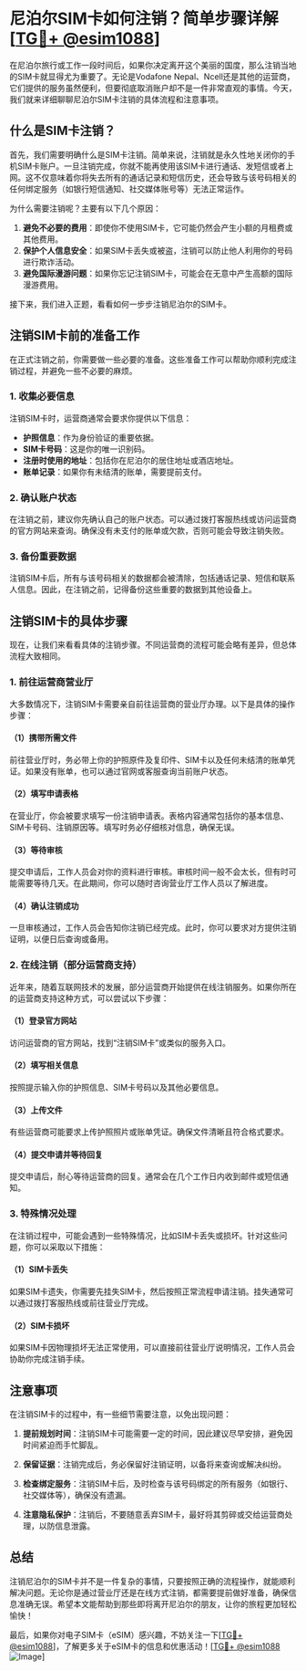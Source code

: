 # 尼泊尔SIM卡如何注销？简单步骤详解[[TG💪+ @esim1088](https://t.me/s/esim1088)]

在尼泊尔旅行或工作一段时间后，如果你决定离开这个美丽的国度，那么注销当地的SIM卡就显得尤为重要了。无论是Vodafone Nepal、Ncell还是其他的运营商，它们提供的服务虽然便利，但要彻底取消账户却不是一件非常直观的事情。今天，我们就来详细聊聊尼泊尔SIM卡注销的具体流程和注意事项。

## 什么是SIM卡注销？

首先，我们需要明确什么是SIM卡注销。简单来说，注销就是永久性地关闭你的手机SIM卡账户。一旦注销完成，你就不能再使用该SIM卡进行通话、发短信或者上网。这不仅意味着你将失去所有的通话记录和短信历史，还会导致与该号码相关的任何绑定服务（如银行短信通知、社交媒体账号等）无法正常运作。

为什么需要注销呢？主要有以下几个原因：
1. **避免不必要的费用**：即使你不使用SIM卡，它可能仍然会产生小额的月租费或其他费用。
2. **保护个人信息安全**：如果SIM卡丢失或被盗，注销可以防止他人利用你的号码进行欺诈活动。
3. **避免国际漫游问题**：如果你忘记注销SIM卡，可能会在无意中产生高额的国际漫游费用。

接下来，我们进入正题，看看如何一步步注销尼泊尔的SIM卡。

## 注销SIM卡前的准备工作

在正式注销之前，你需要做一些必要的准备。这些准备工作可以帮助你顺利完成注销过程，并避免一些不必要的麻烦。

### 1. 收集必要信息

注销SIM卡时，运营商通常会要求你提供以下信息：
- **护照信息**：作为身份验证的重要依据。
- **SIM卡号码**：这是你的唯一识别码。
- **注册时使用的地址**：包括你在尼泊尔的居住地址或酒店地址。
- **账单记录**：如果你有未结清的账单，需要提前支付。

### 2. 确认账户状态

在注销之前，建议你先确认自己的账户状态。可以通过拨打客服热线或访问运营商的官方网站来查询。确保没有未支付的账单或欠款，否则可能会导致注销失败。

### 3. 备份重要数据

注销SIM卡后，所有与该号码相关的数据都会被清除，包括通话记录、短信和联系人信息。因此，在注销之前，记得备份这些重要的数据到其他设备上。

## 注销SIM卡的具体步骤

现在，让我们来看看具体的注销步骤。不同运营商的流程可能会略有差异，但总体流程大致相同。

### 1. 前往运营商营业厅

大多数情况下，注销SIM卡需要亲自前往运营商的营业厅办理。以下是具体的操作步骤：

#### （1）携带所需文件
前往营业厅时，务必带上你的护照原件及复印件、SIM卡以及任何未结清的账单凭证。如果没有账单，也可以通过官网或客服查询当前账户状态。

#### （2）填写申请表格
在营业厅，你会被要求填写一份注销申请表。表格内容通常包括你的基本信息、SIM卡号码、注销原因等。填写时务必仔细核对信息，确保无误。

#### （3）等待审核
提交申请后，工作人员会对你的资料进行审核。审核时间一般不会太长，但有时可能需要等待几天。在此期间，你可以随时咨询营业厅工作人员以了解进度。

#### （4）确认注销成功
一旦审核通过，工作人员会告知你注销已经完成。此时，你可以要求对方提供注销证明，以便日后查询或备用。

### 2. 在线注销（部分运营商支持）

近年来，随着互联网技术的发展，部分运营商开始提供在线注销服务。如果你所在的运营商支持这种方式，可以尝试以下步骤：

#### （1）登录官方网站
访问运营商的官方网站，找到“注销SIM卡”或类似的服务入口。

#### （2）填写相关信息
按照提示输入你的护照信息、SIM卡号码以及其他必要信息。

#### （3）上传文件
有些运营商可能要求上传护照照片或账单凭证。确保文件清晰且符合格式要求。

#### （4）提交申请并等待回复
提交申请后，耐心等待运营商的回复。通常会在几个工作日内收到邮件或短信通知。

### 3. 特殊情况处理

在注销过程中，可能会遇到一些特殊情况，比如SIM卡丢失或损坏。针对这些问题，你可以采取以下措施：

#### （1）SIM卡丢失
如果SIM卡遗失，你需要先挂失SIM卡，然后按照正常流程申请注销。挂失通常可以通过拨打客服热线或前往营业厅完成。

#### （2）SIM卡损坏
如果SIM卡因物理损坏无法正常使用，可以直接前往营业厅说明情况，工作人员会协助你完成注销手续。

## 注意事项

在注销SIM卡的过程中，有一些细节需要注意，以免出现问题：

1. **提前规划时间**：注销SIM卡可能需要一定的时间，因此建议尽早安排，避免因时间紧迫而手忙脚乱。
   
2. **保留证据**：注销完成后，务必保留好注销证明，以备将来查询或解决纠纷。

3. **检查绑定服务**：注销SIM卡后，及时检查与该号码绑定的所有服务（如银行、社交媒体等），确保没有遗漏。

4. **注意隐私保护**：注销后，不要随意丢弃SIM卡，最好将其剪碎或交给运营商处理，以防信息泄露。

## 总结

注销尼泊尔的SIM卡并不是一件复杂的事情，只要按照正确的流程操作，就能顺利解决问题。无论你是通过营业厅还是在线方式注销，都需要提前做好准备，确保信息准确无误。希望本文能帮助到那些即将离开尼泊尔的朋友，让你的旅程更加轻松愉快！

最后，如果你对电子SIM卡（eSIM）感兴趣，不妨关注一下[[TG💪+ @esim1088](https://t.me/s/esim1088)]，了解更多关于eSIM卡的信息和优惠活动！[[TG💪+ @esim1088](https://t.me/s/esim1088) ![Image](https://i.postimg.cc/4NQfJmqS/Snipaste-2025-05-13-00-14-12.png)]